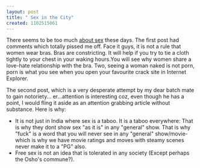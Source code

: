 ```yaml
--- 
layout: post
title: " Sex in the City"
created: 1102515061
---
```

There seems to be too much <a href="http://www.kiruba.com/archives/2004_12_01_archive.html">about</a><a href="http://tragicomix.blogspot.com/2004/12/sex-and-indian-psyche-history-project.html"> sex</a> these days. The first post had comments which totally pissed me off. Face it guys, it is not a rule that women wear bras. Bras are constricting. It will help if you try to tie a cloth tightly to your chest in your waking hours.You will see why women share a love-hate relationship with the bra. Two, seeing a woman naked is not porn, porn is what you see when you open your favourite crack site in Internet Explorer. 

The second post, which is a very desperate attempt by my dear batch mate to gain notoriety... er...attention is interesting coz, even though he has a point, I would fling it aside as an attention grabbing article without substance. Here is why:
<ul><li>It is not just in India where sex is a taboo. It is a taboo everywhere: That is why they dont show sex "as it is" in any "general" show. That is why "fuck" is a word that you will never see in any "general" show/movie- which is why we have movie ratings and moves with steamy scenes never make it to a "PG" also. </li>
<li>Free sex is not an idea that is tolerated in any society (Except perhaps the Osho's commune?).</li></ul>
